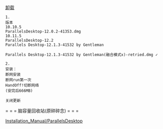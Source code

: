 
[卸载](https://github.com/7900ms/00nottheater_deserted/tree/master/Installation_Manual/ParallelsDesktop)

```
1.
版本
10.10.5
ParallelsDesktop-12.0.2-41353.dmg
10.11.5
ParallelsDesktop-12.2
Parallels Desktop-12.1.3-41532 by Gentleman

Parallels Desktop-12.1.3-41532 by Gentleman(融合模式x)-retried.dmg ✓

2.
安装：
断网安装
断网run第一次
HandOff!切断网络
(安完后666MB)

关闭更新

```

= = = 脑容量回收站(原碎碎念) = = =

[Installation_Manual/ParallelsDesktop](https://github.com/7900ms/00nottheater_deserted/tree/master/Installation_Manual/ParallelsDesktop)

